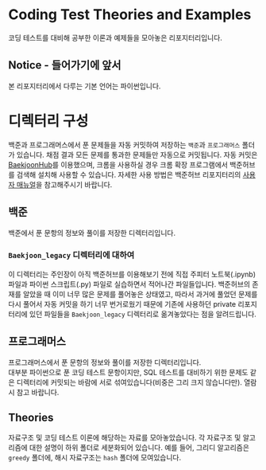 # Coding Test Theories and Examples
코딩 테스트를 대비해 공부한 이론과 예제들을 모아놓은 리포지터리입니다.

## Notice - 들어가기에 앞서
본 리포지터리에서 다루는 기본 언어는 파이썬입니다.  

# 디렉터리 구성
백준과 프로그래머스에서 푼 문제들을 자동 커밋하여 저장하는 `백준`과 `프로그래머스` 폴더가 있습니다. 채점 결과 모든 문제를 통과한 문제들만 자동으로 커밋됩니다. 자동 커밋은 [BaekjoonHub](https://github.com/BaekjoonHub/BaekjoonHub)를 이용했으며, 크롬을 사용하실 경우 크롬 확장 프로그램에서 백준허브를 검색해 설치해 사용할 수 있습니다. 자세한 사용 방법은 백준허브 리포지터리의 [사용자 매뉴얼](https://velog.io/@flaxinger/%EB%B0%B1%EC%A4%80%ED%97%88%EB%B8%8C-%EC%82%AC%EC%9A%A9-%EB%B0%A9%EB%B2%95)을 참고해주시기 바랍니다.
## 백준
백준에서 푼 문항의 정보와 풀이를 저장한 디렉터리입니다.  
### `Baekjoon_legacy` 디렉터리에 대하여
이 디렉터리는 주인장이 아직 백준허브를 이용해보기 전에 직접 주피터 노트북(.ipynb) 파일과 파이썬 스크립트(.py) 파일로 실습하면서 적어나간 파일들입니다. 백준허브의 존재를 알았을 때 이미 너무 많은 문제를 풀어놓은 상태였고, 따라서 과거에 풀었던 문제를 다시 풀어서 자동 커밋을 하기 너무 번거로웠기 때문에 기존에 사용하던 private 리포지터리에 있던 파일들을 `Baekjoon_legacy` 디렉터리로 옮겨놓았다는 점을 알려드립니다.
## 프로그래머스
프로그래머스에서 푼 문항의 정보와 풀이를 저장한 디렉터리입니다.  
대부분 파이썬으로 푼 코딩 테스트 문항이지만, SQL 테스트를 대비하기 위한 문제도 같은 디렉터리에 커밋되는 바람에 서로 섞여있습니다(비중은 그리 크지 않습니다만). 열람 시 참고 바랍니다.

## Theories
자료구조 및 코딩 테스트 이론에 해당하는 자료를 모아놓았습니다. 각 자료구조 및 알고리즘에 대한 설명이 하위 폴더로 세분화되어 있습니다. 예를 들어, 그리디 알고리즘은 `greedy` 폴더에, 해시 자료구조는 `hash` 폴더에 모여있습니다.